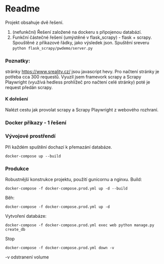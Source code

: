 # Readme
Projekt obsahuje dvě řešení.
1) (nefunkční) Řešení založené na dockeru s připojenou databází.
2) Funkční částečné řešení (umýstěné v flask_scrapy) - flask + scrapy. Spouštěné z příkazové řádky, jako výsledek json. Spuštění sreveru ```python flask_scrapy/pwdemo/server.py```

### Poznatky:
stránky https://www.sreality.cz/ jsou javascript hevy. Pro načtení stránky je potřeba cca 300 requestů.
Vyuzil jsem framevork scrapy a Scrapy Playwright (využívá hedless prohlížeč pro načtení celé stránky) 
poté je request předán scrapy.

#### K dořešení
Nalézt cestu jak provolat scrapy a Scrapy Playwright z webového rozhraní.

### Docker příkazy - 1 řešení

### Vývojové prostřendí
Při každém spuštění dochazí k přemazání databáze.

```
docker-compose up --build
```

### Produkce
Robustnější konstrukce projektu, použití gunicornu a nginxu. 
Build:
```
docker-compose -f docker-compose.prod.yml up -d --build
```

Běh:
```
docker-compose -f docker-compose.prod.yml up -d
```
Vytvoření databáze:
```
docker-compose -f docker-compose.prod.yml exec web python manage.py create_db
```

Stop
```
docker-compose -f docker-compose.prod.yml down -v
```
-v odstranení volume


